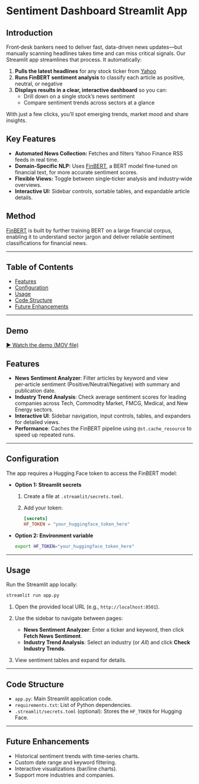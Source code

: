 # Sentiment Dashboard Streamlit App

## Introduction

Front‑desk bankers need to deliver fast, data-driven news updates—but manually scanning headlines takes time and can miss critical signals. Our Streamlit app streamlines that process. It automatically:

1. **Pulls the latest headlines** for any stock ticker from [Yahoo](https://finance.yahoo.com/)
2. **Runs FinBERT sentiment analysis** to classify each article as positive, neutral, or negative 
3. **Displays results in a clear, interactive dashboard** so you can:
   - Drill down on a single stock’s news sentiment  
   - Compare sentiment trends across sectors at a glance  

With just a few clicks, you’ll spot emerging trends, market mood and share insights.

## Key Features

- **Automated News Collection:** Fetches and filters Yahoo Finance RSS feeds in real time.  
- **Domain‑Specific NLP:** Uses [FinBERT](https://huggingface.co/ProsusAI/finbert), a BERT model fine‑tuned on financial text, for more accurate sentiment scores.  
- **Flexible Views:** Toggle between single‑ticker analysis and industry‑wide overviews.  
- **Interactive UI:** Sidebar controls, sortable tables, and expandable article details.  

## Method

[FinBERT](https://huggingface.co/ProsusAI/finbert) is built by further training BERT on a large financial corpus, enabling it to understand sector jargon and deliver reliable sentiment classifications for financial news.

---

## Table of Contents

- [Features](##features)  
- [Configuration](##configuration)  
- [Usage](##usage)  
- [Code Structure](##code-structure)  
- [Future Enhancements](##future-enhancements)

---

## Demo

[▶️ Watch the demo (MOV file)](https://drive.google.com/file/d/1pbahfxDd6L6D0Z3cLbp91SWDscZj3YAl/view?usp=sharing)

## Features

- **News Sentiment Analyzer**: Filter articles by keyword and view per‑article sentiment (Positive/Neutral/Negative) with summary and publication date.  
- **Industry Trend Analysis**: Check average sentiment scores for leading companies across Tech, Commodity Market, FMCG, Medical, and New Energy sectors.  
- **Interactive UI**: Sidebar navigation, input controls, tables, and expanders for detailed views.  
- **Performance**: Caches the FinBERT pipeline using `@st.cache_resource` to speed up repeated runs.  

---

## Configuration

The app requires a Hugging Face token to access the FinBERT model:

- **Option 1: Streamlit secrets**

  1. Create a file at `.streamlit/secrets.toml`.  
  2. Add your token:

     ```toml
     [secrets]
     HF_TOKEN = "your_huggingface_token_here"
     ```

- **Option 2: Environment variable**

  ```bash
  export HF_TOKEN="your_huggingface_token_here"
  ```
---

## Usage

Run the Streamlit app locally:

```bash
streamlit run app.py
```

1. Open the provided local URL (e.g., `http://localhost:8501`).

2. Use the sidebar to navigate between pages:

   - **News Sentiment Analyzer**: Enter a ticker and keyword, then click **Fetch News Sentiment**.
   - **Industry Trend Analysis**: Select an industry (or _All_) and click **Check Industry Trends**.

3. View sentiment tables and expand for details.

---

## Code Structure

- `app.py`: Main Streamlit application code.  
- `requirements.txt`: List of Python dependencies.  
- `.streamlit/secrets.toml` (optional): Stores the `HF_TOKEN` for Hugging Face.  

---

## Future Enhancements

- Historical sentiment trends with time‑series charts.  
- Custom date range and keyword filtering.  
- Interactive visualizations (bar/line charts).
- Support more industries and companies.



